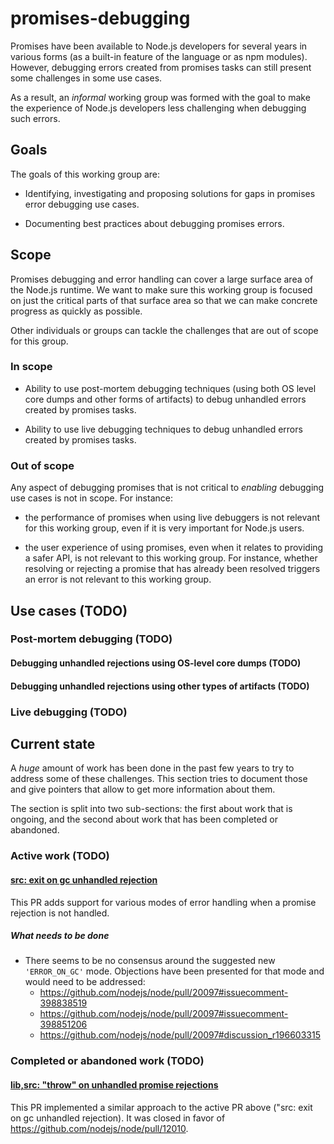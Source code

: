 # promises-debugging

Promises have been available to Node.js developers for several years in various
forms (as a built-in feature of the language or as npm modules). However,
debugging errors created from promises tasks can still present some challenges
in some use cases.

As a result, an _informal_ working group was formed with the goal to make the
experience of Node.js developers less challenging when debugging such errors.

## Goals

The goals of this working group are:

- Identifying, investigating and proposing solutions for gaps in promises error
  debugging use cases.

- Documenting best practices about debugging promises errors.

## Scope

Promises debugging and error handling can cover a large surface area of the
Node.js runtime. We want to make sure this working group is focused on just the
critical parts of that surface area so that we can make concrete progress as
quickly as possible.

Other individuals or groups can tackle the challenges that are out of scope for
this group.

### In scope

- Ability to use post-mortem debugging techniques (using both OS level core
  dumps and other forms of artifacts) to debug unhandled errors created by
  promises tasks.

- Ability to use live debugging techniques to debug unhandled errors created by
  promises tasks.

### Out of scope

Any aspect of debugging promises that is not critical to _enabling_ debugging
use cases is not in scope. For instance:

- the performance of promises when using live debuggers is not relevant for this
  working group, even if it is very important for Node.js users.

- the user experience of using promises, even when it relates to providing a
  safer API, is not relevant to this working group. For instance, whether
  resolving or rejecting a promise that has already been resolved triggers an
  error is not relevant to this working group.

## Use cases (TODO)

### Post-mortem debugging (TODO)

#### Debugging unhandled rejections using OS-level core dumps (TODO)

#### Debugging unhandled rejections using other types of artifacts (TODO)

### Live debugging (TODO)

## Current state

A _huge_ amount of work has been done in the past few years to try to address
some of these challenges. This section tries to document those and give pointers
that allow to get more information about them.

The section is split into two sub-sections: the first about work that is
ongoing, and the second about work that has been completed or abandoned.

### Active work (TODO)

#### [src: exit on gc unhandled rejection](https://github.com/nodejs/node/pull/20097)

This PR adds support for various modes of error handling when a promise
rejection is not handled.

##### What needs to be done

* There seems to be no consensus around the suggested new `'ERROR_ON_GC'` mode.
  Objections have been presented for that mode and would need to be addressed:
    - https://github.com/nodejs/node/pull/20097#issuecomment-398838519
    - https://github.com/nodejs/node/pull/20097#issuecomment-398851206
    - https://github.com/nodejs/node/pull/20097#discussion_r196603315

### Completed or abandoned work (TODO)

#### [lib,src: "throw" on unhandled promise rejections](https://github.com/nodejs/node/pull/6375)

This PR implemented a similar approach to the active PR above ("src: exit on gc
unhandled rejection). It was closed in favor of
https://github.com/nodejs/node/pull/12010.


